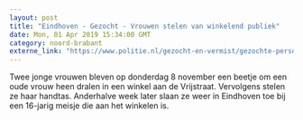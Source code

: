```yaml
---
layout: post
title: "Eindhoven - Gezocht - Vrouwen stelen van winkelend publiek"
date: Mon, 01 Apr 2019 15:34:00 GMT
category: noord-brabant
externe_link: "https://www.politie.nl/gezocht-en-vermist/gezochte-personen/2019/maart/09-vrouwen-stelen-van-winkelend-publiek.html"
---
```


Twee jonge vrouwen bleven op donderdag 8 november een beetje om een oude vrouw heen dralen in een winkel aan de Vrijstraat. Vervolgens stelen ze haar handtas. Anderhalve week later slaan ze weer in Eindhoven toe bij een 16-jarig meisje die aan het winkelen is.
